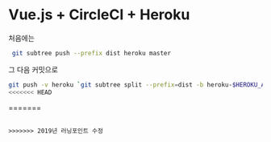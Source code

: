 # Vue.js + CircleCI + Heroku


처음에는

```bash
 git subtree push --prefix dist heroku master
```

그 다음 커밋으로

```bash
git push -v heroku `git subtree split --prefix=dist -b heroku-$HEROKU_APP-deploy`:master --force
<<<<<<< HEAD
```
=======





```

>>>>>>> 2019년 러닝포인트 수정

```

